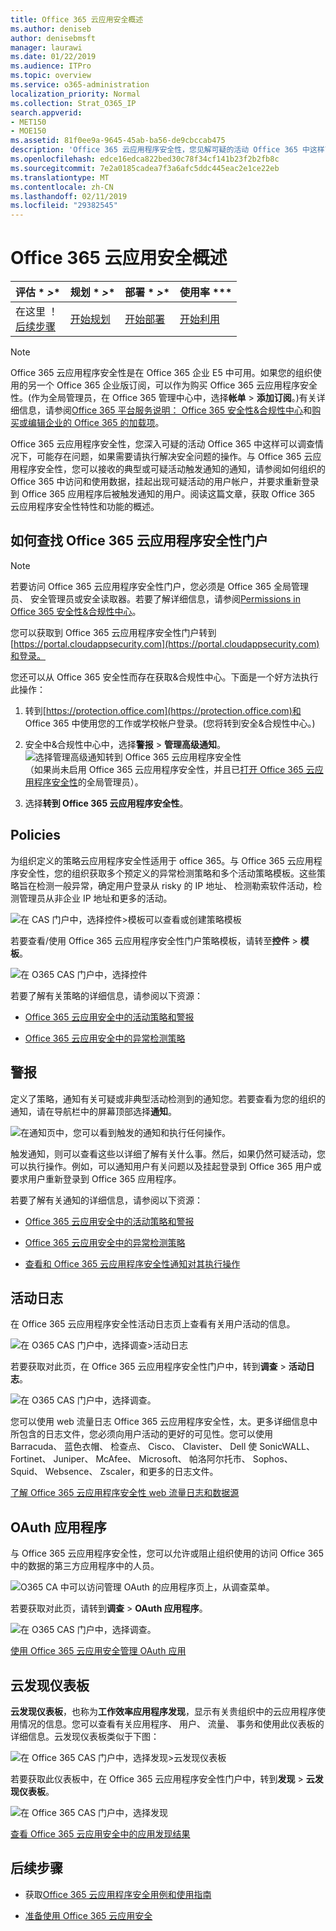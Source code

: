 ```yaml
---
title: Office 365 云应用安全概述
ms.author: deniseb
author: denisebmsft
manager: laurawi
ms.date: 01/22/2019
ms.audience: ITPro
ms.topic: overview
ms.service: o365-administration
localization_priority: Normal
ms.collection: Strat_O365_IP
search.appverid:
- MET150
- MOE150
ms.assetid: 81f0ee9a-9645-45ab-ba56-de9cbccab475
description: 'Office 365 云应用程序安全性，您见解可疑的活动 Office 365 中这样可以调查情况下，可能存在问题，如果需要请执行解决安全问题的操作。 '
ms.openlocfilehash: edce16edca822bed30c78f34cf141b23f2b2fb8c
ms.sourcegitcommit: 7e2a0185cadea7f3a6afc5ddc445eac2e1ce22eb
ms.translationtype: MT
ms.contentlocale: zh-CN
ms.lasthandoff: 02/11/2019
ms.locfileid: "29382545"
---
```

# <a name="overview-of-office-365-cloud-app-security"></a>Office 365 云应用安全概述
  
|评估 * *\>**|规划 * *\>**|部署 * *\>**|使用率 ***|
|:-----|:-----|:-----|:-----|
|在这里 ！  <br/> [后续步骤](get-ready-for-office-365-cas.md) <br/> |[开始规划](get-ready-for-office-365-cas.md) <br/> |[开始部署](turn-on-office-365-cas.md) <br/> |[开始利用](utilization-activities-for-ocas.md) <br/> |
   
> [!NOTE]
> Office 365 云应用程序安全性是在 Office 365 企业 E5 中可用。如果您的组织使用的另一个 Office 365 企业版订阅，可以作为购买 Office 365 云应用程序安全性。(作为全局管理员，在 Office 365 管理中心中，选择**帐单** \> **添加订阅**。)有关详细信息，请参阅[Office 365 平台服务说明： Office 365 安全性&amp;合规性中心](https://docs.microsoft.com/office365/servicedescriptions/office-365-platform-service-description/office-365-securitycompliance-center)和[购买或编辑企业的 Office 365 的加载项](https://docs.microsoft.com/office365/admin/subscriptions-and-billing/buy-or-edit-an-add-on)。 
  
Office 365 云应用程序安全性，您深入可疑的活动 Office 365 中这样可以调查情况下，可能存在问题，如果需要请执行解决安全问题的操作。与 Office 365 云应用程序安全性，您可以接收的典型或可疑活动触发通知的通知，请参阅如何组织的 Office 365 中访问和使用数据，挂起出现可疑活动的用户帐户，并要求重新登录到 Office 365 应用程序后被触发通知的用户。阅读这篇文章，获取 Office 365 云应用程序安全性特性和功能的概述。
  
    
## <a name="how-to-find-the-office-365-cloud-app-security-portal"></a>如何查找 Office 365 云应用程序安全性门户

> [!NOTE]
> 若要访问 Office 365 云应用程序安全性门户，您必须是 Office 365 全局管理员、 安全管理员或安全读取器。若要了解详细信息，请参阅[Permissions in Office 365 安全性&amp;合规性中心](permissions-in-the-security-and-compliance-center.md)。 
  
您可以获取到 Office 365 云应用程序安全性门户转到[https://portal.cloudappsecurity.com](https://portal.cloudappsecurity.com)和登录。 

您还可以从 Office 365 安全性而存在获取&amp;合规性中心。下面是一个好方法执行此操作：
  
1. 转到[https://protection.office.com](https://protection.office.com)和 Office 365 中使用您的工作或学校帐户登录。(您将转到安全&amp;合规性中心。)
    
2. 安全中&amp;合规性中心中，选择**警报** \> **管理高级通知**。 <br/>![选择管理高级通知转到 Office 365 云应用程序安全性](media/958632d4-03e3-4ade-8e22-d5509db6fca7.png)<br/>（如果尚未启用 Office 365 云应用程序安全性，并且已[打开 Office 365 云应用程序安全性](turn-on-office-365-cas.md)的全局管理员）。
    
3. 选择**转到 Office 365 云应用程序安全性**。 
    
## <a name="policies"></a>Policies

为组织定义的策略云应用程序安全性适用于 office 365。与 Office 365 云应用程序安全性，您的组织获取多个预定义的异常检测策略和多个活动策略模板。这些策略旨在检测一般异常，确定用户登录从 risky 的 IP 地址、 检测勒索软件活动，检测管理员从非企业 IP 地址和更多的活动。
  
![在 CAS 门户中，选择控件\>模板可以查看或创建策略模板](media/88f615b4-aa8a-480c-b239-323dfcd628e1.png)
  
若要查看/使用 Office 365 云应用程序安全性门户策略模板，请转至**控件** \> **模板**。 
  
![在 O365 CAS 门户中，选择控件](media/287c2ea9-5172-4697-8e0e-b9ab654105bc.png)
  
若要了解有关策略的详细信息，请参阅以下资源：
  
- [Office 365 云应用安全中的活动策略和警报](activity-policies-and-alerts.md)
    
- [Office 365 云应用安全中的异常检测策略](anomaly-detection-policies-in-ocas.md)
    
## <a name="alerts"></a>警报

定义了策略，通知有关可疑或非典型活动检测到的通知您。若要查看为您的组织的通知，请在导航栏中的屏幕顶部选择**通知**。 
  
![在通知页中，您可以看到触发的通知和执行任何操作。](media/3b53d4c9-4b13-435d-8547-8c0f9ae6b914.png)
  
触发通知，则可以查看这些以详细了解有关什么事。然后，如果仍然可疑活动，您可以执行操作。例如，可以通知用户有关问题以及挂起登录到 Office 365 用户或要求用户重新登录到 Office 365 应用程序。
  
若要了解有关通知的详细信息，请参阅以下资源：
  
- [Office 365 云应用安全中的活动策略和警报](activity-policies-and-alerts.md)
    
- [Office 365 云应用安全中的异常检测策略](anomaly-detection-policies-in-ocas.md)
    
- [查看和 Office 365 云应用程序安全性通知对其执行操作](review-office-365-cas-alerts.md)
    
## <a name="activity-logs"></a>活动日志

在 Office 365 云应用程序安全性活动日志页上查看有关用户活动的信息。
  
![在 O365 CAS 门户中，选择调查\>活动日志](media/ec19e77d-4e11-49fc-ab7c-0e8b0c29c93c.png)
  
若要获取对此页，在 Office 365 云应用程序安全性门户中，转到**调查** \> **活动日志**。 
  
![在 O365 CAS 门户中，选择调查。](media/8c7b87c9-71a6-4952-adb2-185e941ffe9a.png)
  
您可以使用 web 流量日志 Office 365 云应用程序安全性，太。更多详细信息中所包含的日志文件，您必须向用户活动的更好的可见性。您可以使用 Barracuda、 蓝色衣帽、 检查点、 Cisco、 Clavister、 Dell 使 SonicWALL、 Fortinet、 Juniper、 McAfee、 Microsoft、 帕洛阿尔托市、 Sophos、 Squid、 Websence、 Zscaler，和更多的日志文件。
  
[了解 Office 365 云应用程序安全性 web 流量日志和数据源](web-traffic-logs-and-data-sources-for-ocas.md)
  
## <a name="oauth-apps"></a>OAuth 应用程序

与 Office 365 云应用程序安全性，您可以允许或阻止组织使用的访问 Office 365 中的数据的第三方应用程序中的人员。
  
![O365 CA 中可以访问管理 OAuth 的应用程序页上，从调查菜单。](media/78272cda-986f-4b3b-bbbe-8c236c74f5d3.png)
  
若要获取对此页，请转到**调查** \> **OAuth 应用程序**。 
  
![在 O365 CAS 门户中，选择调查。](media/8c7b87c9-71a6-4952-adb2-185e941ffe9a.png)
  
[使用 Office 365 云应用安全管理 OAuth 应用](manage-app-permissions-in-ocas.md)
  
## <a name="cloud-discovery-dashboard"></a>云发现仪表板

**云发现仪表板**，也称为**工作效率应用程序发现**，显示有关贵组织中的云应用程序使用情况的信息。您可以查看有关应用程序、 用户、 流量、 事务和使用此仪表板的详细信息。云发现仪表板类似于下图： 
  
![在 Office 365 CAS 门户中，选择发现\>云发现仪表板](media/61269290-fd82-4d4b-8045-aea1ebc82287.png)
  
若要获取此仪表板中，在 Office 365 云应用程序安全性门户中，转到**发现** \> **云发现仪表板**。 
  
![在 Office 365 CAS 门户中，选择发现](media/73b5299f-94b5-49dd-a00f-154d188eb2c5.png)
  
[查看 Office 365 云应用安全中的应用发现结果](review-app-discovery-findings-in-ocas.md)
  
## <a name="next-steps"></a>后续步骤

- 获取[Office 365 云应用程序安全用例和使用指南](https://aka.ms/O365CASGuide)
    
- [准备使用 Office 365 云应用安全](get-ready-for-office-365-cas.md)
    

